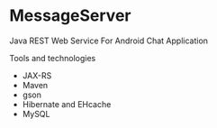 # MessageServer
Java REST Web Service For Android Chat Application<br />

Tools and technologies<br />
<ul>
  <li>JAX-RS</li>
  <li>Maven</li>
  <li>gson</li>
  <li>Hibernate and EHcache</li>
  <li>MySQL</li>
</ul>
